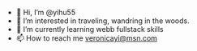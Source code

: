 - 👋 Hi, I’m @yihu55
- 👀 I’m interested in traveling, wandring in the woods.
- 🌱 I’m currently learning webb fullstack skills
- 📫 How to reach me veronicayi@msn.com

<!---
yihu55/yihu55 is a ✨ special ✨ repository because its `README.md` (this file) appears on your GitHub profile.
You can click the Preview link to take a look at your changes.
--->
